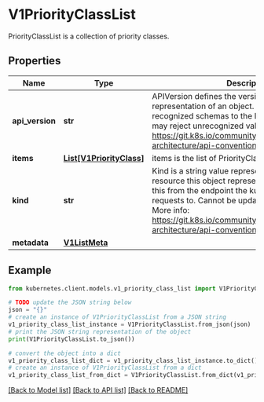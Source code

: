 # V1PriorityClassList

PriorityClassList is a collection of priority classes.

## Properties

Name | Type | Description | Notes
------------ | ------------- | ------------- | -------------
**api_version** | **str** | APIVersion defines the versioned schema of this representation of an object. Servers should convert recognized schemas to the latest internal value, and may reject unrecognized values. More info: https://git.k8s.io/community/contributors/devel/sig-architecture/api-conventions.md#resources | [optional] 
**items** | [**List[V1PriorityClass]**](V1PriorityClass.md) | items is the list of PriorityClasses | 
**kind** | **str** | Kind is a string value representing the REST resource this object represents. Servers may infer this from the endpoint the kubernetes.client submits requests to. Cannot be updated. In CamelCase. More info: https://git.k8s.io/community/contributors/devel/sig-architecture/api-conventions.md#types-kinds | [optional] 
**metadata** | [**V1ListMeta**](V1ListMeta.md) |  | [optional] 

## Example

```python
from kubernetes.client.models.v1_priority_class_list import V1PriorityClassList

# TODO update the JSON string below
json = "{}"
# create an instance of V1PriorityClassList from a JSON string
v1_priority_class_list_instance = V1PriorityClassList.from_json(json)
# print the JSON string representation of the object
print(V1PriorityClassList.to_json())

# convert the object into a dict
v1_priority_class_list_dict = v1_priority_class_list_instance.to_dict()
# create an instance of V1PriorityClassList from a dict
v1_priority_class_list_from_dict = V1PriorityClassList.from_dict(v1_priority_class_list_dict)
```
[[Back to Model list]](../README.md#documentation-for-models) [[Back to API list]](../README.md#documentation-for-api-endpoints) [[Back to README]](../README.md)



